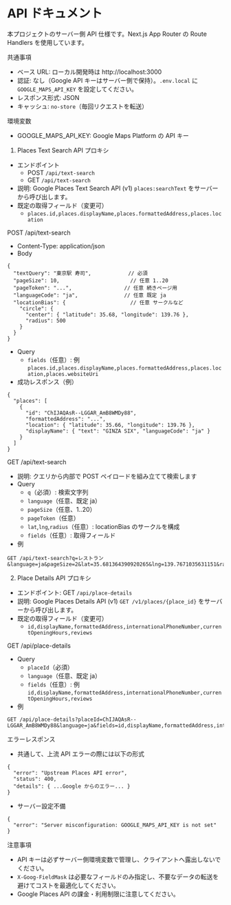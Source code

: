 # API ドキュメント

本プロジェクトのサーバー側 API 仕様です。Next.js App Router の Route Handlers を使用しています。

共通事項
- ベース URL: ローカル開発時は http://localhost:3000
- 認証: なし（Google API キーはサーバー側で保持）。`.env.local` に `GOOGLE_MAPS_API_KEY` を設定してください。
- レスポンス形式: JSON
- キャッシュ: `no-store`（毎回リクエストを転送）

環境変数
- GOOGLE_MAPS_API_KEY: Google Maps Platform の API キー


1. Places Text Search API プロキシ
- エンドポイント
  - POST `/api/text-search`
  - GET  `/api/text-search`
- 説明: Google Places Text Search API (v1) `places:searchText` をサーバーから呼び出します。
- 既定の取得フィールド（変更可）
  - `places.id,places.displayName,places.formattedAddress,places.location`

POST /api/text-search
- Content-Type: application/json
- Body
```
{
  "textQuery": "東京駅 寿司",            // 必須
  "pageSize": 10,                       // 任意 1..20
  "pageToken": "...",                 // 任意 続きページ用
  "languageCode": "ja",               // 任意 既定 ja
  "locationBias": {                     // 任意 サークルなど
    "circle": {
      "center": { "latitude": 35.68, "longitude": 139.76 },
      "radius": 500
    }
  }
}
```
- Query
  - `fields`（任意）: 例 `places.id,places.displayName,places.formattedAddress,places.location,places.websiteUri`
- 成功レスポンス（例）
```
{
  "places": [
    {
      "id": "ChIJAQAsR--LGGAR_AmB8WMDy88",
      "formattedAddress": "...",
      "location": { "latitude": 35.66, "longitude": 139.76 },
      "displayName": { "text": "GINZA SIX", "languageCode": "ja" }
    }
  ]
}
```

GET /api/text-search
- 説明: クエリから内部で POST ペイロードを組み立てて検索します
- Query
  - `q`（必須）: 検索文字列
  - `language`（任意、既定 ja）
  - `pageSize`（任意、1..20）
  - `pageToken`（任意）
  - `lat`,`lng`,`radius`（任意）: locationBias のサークルを構成
  - `fields`（任意）: 取得フィールド
- 例
```
GET /api/text-search?q=レストラン&language=ja&pageSize=2&lat=35.681364390920265&lng=139.7671035631151&radius=500&fields=places.id,places.displayName,places.formattedAddress,places.location,places.websiteUri
```


2. Place Details API プロキシ
- エンドポイント: GET `/api/place-details`
- 説明: Google Places Details API (v1) `GET /v1/places/{place_id}` をサーバーから呼び出します。
- 既定の取得フィールド（変更可）
  - `id,displayName,formattedAddress,internationalPhoneNumber,currentOpeningHours,reviews`

GET /api/place-details
- Query
  - `placeId`（必須）
  - `language`（任意、既定 ja）
  - `fields`（任意）: 例 `id,displayName,formattedAddress,internationalPhoneNumber,currentOpeningHours,reviews`
- 例
```
GET /api/place-details?placeId=ChIJAQAsR--LGGAR_AmB8WMDy88&language=ja&fields=id,displayName,formattedAddress,internationalPhoneNumber,currentOpeningHours,reviews
```

エラーレスポンス
- 共通して、上流 API エラーの際には以下の形式
```
{
  "error": "Upstream Places API error",
  "status": 400,
  "details": { ...Google からのエラー... }
}
```
- サーバー設定不備
```
{
  "error": "Server misconfiguration: GOOGLE_MAPS_API_KEY is not set"
}
```

注意事項
- API キーは必ずサーバー側環境変数で管理し、クライアントへ露出しないでください。
- `X-Goog-FieldMask` は必要なフィールドのみ指定し、不要なデータの転送を避けてコストを最適化してください。
- Google Places API の課金・利用制限に注意してください。
